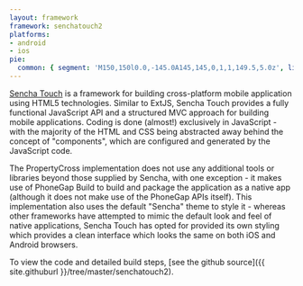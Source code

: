 ```yaml
---
layout: framework
framework: senchatouch2
platforms:
- android
- ios
pie:
  common: { segment: 'M150,150l0.0,-145.0A145,145,0,1,1,149.5,5.0z', line: 'M150,150l-0.0,-145.0' }
---
```

[Sencha Touch](http://www.sencha.com/products/touch) is a framework for building cross-platform mobile application using HTML5 technologies.  Similar to ExtJS, Sencha Touch provides a fully functional JavaScript API and a structured MVC approach for building mobile applications.  Coding is done (almost!) exclusively in JavaScript - with the majority of the HTML and CSS being abstracted away behind the concept of "components", which are configured and generated by the JavaScript code.

The PropertyCross implementation does not use any additional tools or libraries beyond those supplied by Sencha, with one exception - it makes use of PhoneGap Build to build and package the application as a native app (although it does not make use of the PhoneGap APIs itself).  This implementation also uses the default "Sencha" theme to style it - whereas other frameworks have attempted to mimic the default look and feel of native applications, Sencha Touch has opted for provided its own styling which provides a clean interface which looks the same on both iOS and Android browsers.

To view the code and detailed build steps, [see the github source]({{ site.githuburl }}/tree/master/senchatouch2).

